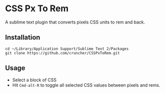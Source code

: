 CSS Px To Rem
=============

A sublime text plugin that converts pixels CSS units to rem and back.

Installation
------------

    cd ~/Library/Application Support/Sublime Text 2/Packages
    git clone https://github.com/cruncher/CSSPxToRem.git 
  
Usage
-----

 * Select a block of CSS
 * Hit ``Cmd-alt-R`` to toggle all selected CSS values between pixels and rems.




    
